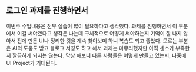 <!-- 여기에 회고 내용을 작성해주세요 -->

## 로그인 과제를 진행하면서

이번주 수업내용은 전부 실습이 많이 필요하다고 생각했다. 과제를 진행하면서 이 부분에서 이걸 써야겠다고 생각은 나는데 구체적으로 어떻게 써야하는지 기억이 잘 나지 않아서 전에 만든 UI나 정리한 것을 계속 찾아보며 하니 복습도 되고 좋았다. 모르는 부분은 AI의 도움도 받고 블로그 서칭도 하고 해서 과제는 마무리했지만 아직 센스가 부족한지 깔끔하게 되지는 않는다. 막상 해보니 다른 사람들은 어떻게 만들고 있는지, 나중에 UI Project가 기대된다.
